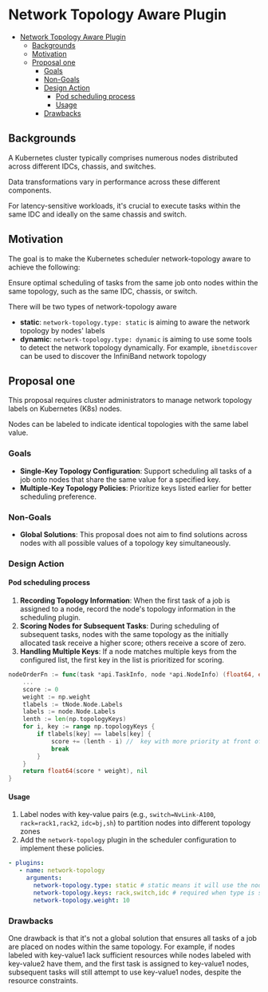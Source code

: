 # Network Topology Aware Plugin

- [Network Topology Aware Plugin](#network-topology-aware-plugin)
  - [Backgrounds](#backgrounds)
  - [Motivation](#motivation)
  - [Proposal one](#proposal-one)
    - [Goals](#goals)
    - [Non-Goals](#non-goals)
    - [Design Action](#design-action)
      - [Pod scheduling process](#pod-scheduling-process)
      - [Usage](#usage)
    - [Drawbacks](#drawbacks)

## Backgrounds

A Kubernetes cluster typically comprises numerous nodes distributed across different IDCs, chassis, and switches.

Data transformations vary in performance across these different components.

For latency-sensitive workloads, it's crucial to execute tasks within the same IDC and ideally on the same chassis and switch.

## Motivation

The goal is to make the Kubernetes scheduler network-topology aware to achieve the following:

Ensure optimal scheduling of tasks from the same job onto nodes within the same topology, such as the same IDC, chassis, or switch.

There will be two types of network-topology aware

- **static**: `network-topology.type: static` is aiming to aware the network topology by nodes' labels
- **dynamic**: `network-topology.type: dynamic` is aiming to use some tools to detect the network topology dynamically. For example, `ibnetdiscover` can be used to discover the InfiniBand network topology

## Proposal one

This proposal requires cluster administrators to manage network topology labels on Kubernetes (K8s) nodes.

Nodes can be labeled to indicate identical topologies with the same label value.

### Goals

- **Single-Key Topology Configuration**: Support scheduling all tasks of a job onto nodes that share the same value for a specified key.
- **Multiple-Key Topology Policies**: Prioritize keys listed earlier for better scheduling preference.

### Non-Goals

- **Global Solutions**: This proposal does not aim to find solutions across nodes with all possible values of a topology key simultaneously.

### Design Action

#### Pod scheduling process

1. **Recording Topology Information**: When the first task of a job is assigned to a node, record the node's topology information in the scheduling plugin.
2. **Scoring Nodes for Subsequent Tasks**: During scheduling of subsequent tasks, nodes with the same topology as the initially allocated task receive a higher score; others receive a score of zero.
3. **Handling Multiple Keys**: If a node matches multiple keys from the configured list, the first key in the list is prioritized for scoring.

```go
nodeOrderFn := func(task *api.TaskInfo, node *api.NodeInfo) (float64, error){
    ...
    score := 0
    weight := np.weight
    tlabels := tNode.Node.Labels
    labels := node.Node.Labels
    lenth := len(np.topologyKeys)
    for i, key := range np.topologyKeys {
        if tlabels[key] == labels[key] {
            score += (lenth - i) //  key with more priority at front of which with less priority
            break
        }
    }
    return float64(score * weight), nil
}
```

#### Usage

1. Label nodes with key-value pairs (e.g., `switch=NvLink-A100`, `rack=rack1,rack2`, `idc=bj,sh`) to partition nodes into different topology zones
2. Add the `network-topology` plugin in the scheduler configuration to implement these policies.

```yaml
- plugins:
   - name: network-topology
     arguments:
       network-topology.type: static # static means it will use the node's labels to aware network topology
       network-topology.keys: rack,switch,idc # required when type is static
       network-topology.weight: 10
```

### Drawbacks

One drawback is that it's not a global solution that ensures all tasks of a job are placed on nodes within the same topology. For example, if nodes labeled with key-value1 lack sufficient resources while nodes labeled with key-value2 have them, and the first task is assigned to key-value1 nodes, subsequent tasks will still attempt to use key-value1 nodes, despite the resource constraints.
